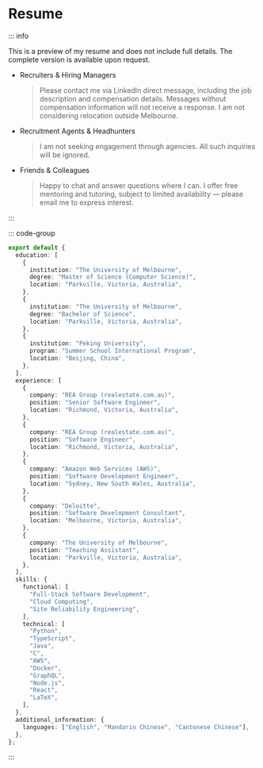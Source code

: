 # Resume

::: info

This is a preview of my resume and does not include full details. The complete version is available upon request.

- Recruiters & Hiring Managers

  > Please contact me via LinkedIn direct message, including the job description and compensation details. Messages without compensation information will not receive a response. I am not considering relocation outside Melbourne.

- Recruitment Agents & Headhunters

  > I am not seeking engagement through agencies. All such inquiries will be ignored.

- Friends & Colleagues

  > Happy to chat and answer questions where I can. I offer free mentoring and tutoring, subject to limited availability — please email me to express interest.

:::

::: code-group

```typescript [resume.ts] :line-numbers
export default {
  education: [
    {
      institution: "The University of Melbourne",
      degree: "Master of Science (Computer Science)",
      location: "Parkville, Victoria, Australia",
    },
    {
      institution: "The University of Melbourne",
      degree: "Bachelor of Science",
      location: "Parkville, Victoria, Australia",
    },
    {
      institution: "Peking University",
      program: "Summer School International Program",
      location: "Beijing, China",
    },
  ],
  experience: [
    {
      company: "REA Group (realestate.com.au)",
      position: "Senior Software Engineer",
      location: "Richmond, Victoria, Australia",
    },
    {
      company: "REA Group (realestate.com.au)",
      position: "Software Engineer",
      location: "Richmond, Victoria, Australia",
    },
    {
      company: "Amazon Web Services (AWS)",
      position: "Software Development Engineer",
      location: "Sydney, New South Wales, Australia",
    },
    {
      company: "Deloitte",
      position: "Software Development Consultant",
      location: "Melbourne, Victoria, Australia",
    },
    {
      company: "The University of Melbourne",
      position: "Teaching Assistant",
      location: "Parkville, Victoria, Australia",
    },
  ],
  skills: {
    functional: [
      "Full-Stack Software Development",
      "Cloud Computing",
      "Site Reliability Engineering",
    ],
    technical: [
      "Python",
      "TypeScript",
      "Java",
      "C",
      "AWS",
      "Docker",
      "GraphQL",
      "Node.js",
      "React",
      "LaTeX",
    ],
  },
  additional_information: {
    languages: ["English", "Mandarin Chinese", "Cantonese Chinese"],
  },
};
```

:::
